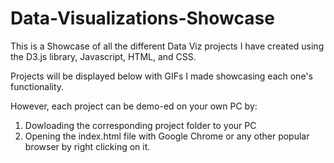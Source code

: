 # Data-Visualizations-Showcase

This is a Showcase of all the different Data Viz projects I have created using
the D3.js library, Javascript, HTML, and CSS.

Projects will be displayed below with GIFs I made showcasing each one's
functionality.

However, each project can be demo-ed on your own PC by: 
1. Dowloading the corresponding project folder to your PC
2. Opening the index.html file with Google Chrome or any 
   other popular browser by right clicking on it.

